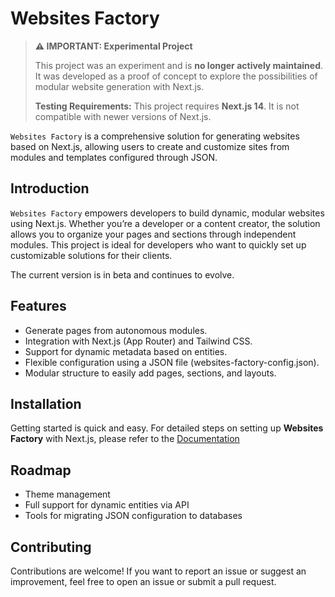 # Websites Factory

> **⚠️ IMPORTANT: Experimental Project**
> 
> This project was an experiment and is **no longer actively maintained**. It was developed as a proof of concept to explore the possibilities of modular website generation with Next.js.
> 
> **Testing Requirements:** This project requires **Next.js 14**. It is not compatible with newer versions of Next.js.

`Websites Factory` is a comprehensive solution for generating websites based on Next.js, allowing users to create and customize sites from modules and templates configured through JSON.

## Introduction

`Websites Factory` empowers developers to build dynamic, modular websites using Next.js. Whether you’re a developer or a content creator, the solution allows you to organize your pages and sections through independent modules. This project is ideal for developers who want to quickly set up customizable solutions for their clients.

The current version is in beta and continues to evolve.

## Features

- Generate pages from autonomous modules.
- Integration with Next.js (App Router) and Tailwind CSS.
- Support for dynamic metadata based on entities.
- Flexible configuration using a JSON file (websites-factory-config.json).
- Modular structure to easily add pages, sections, and layouts.

## Installation

Getting started is quick and easy. For detailed steps on setting up **Websites Factory** with Next.js, please refer to the [Documentation](./next/README.md)

## Roadmap

- Theme management
- Full support for dynamic entities via API
- Tools for migrating JSON configuration to databases

## Contributing

Contributions are welcome! If you want to report an issue or suggest an improvement, feel free to open an issue or submit a pull request.